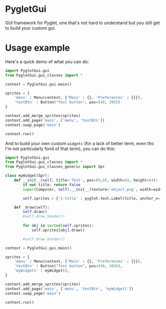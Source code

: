 PygletGui
=========

GUI framework for Pyglet, one that's not hard to understand but you still get to build your custom gui.

Usage example
=============

Here's a quick demo of what you can do:

```Python
import PygletGui.gui
from PygletGui.gui_classes import *

context = PygletGui.gui.main()

sprites = {
	'menu' : Menu(context, {'Main' : {}, 'Preferences' : {}}),
	'testBtn' : Button("Test button", pos=(40, 300))
}

context.add_merge_sprites(sprites)
context.add_page('main', ['menu', 'testBtn'])
context.swap_page('main')

context.run()
```

And to build your own custom `widgets` (for a lack of better term, even tho I'm not particularly fond of that term), you can do this:

```Python
import PygletGui.gui
from PygletGui.gui_classes import *
from PygletGui.gui_classes_generic import Spr

class myWidget(Spr):
	def __init__(self, title='Test', pos=(0,0), width=64, height=64):
		if not title: return False
		super(Computer, self).__init__(texture='object.png', width=width, height=height, x=pos[0], y=pos[1])

		self.sprites = {'1-title' : pyglet.text.Label(title, anchor_x='center', font_size=12, x=self.x+self.width/2, y=self.y+self.height-20)}

	def _draw(self):
		self.draw()
		#self.draw_header()
		
		for obj in sorted(self.sprites):
			self.sprites[obj].draw()

		#self.draw_border()

context = PygletGui.gui.main()

sprites = {
	'menu' : Menu(context, {'Main' : {}, 'Preferences' : {}}),
	'testBtn' : Button("Test button", pos=(40, 300)),
	'myWidget1' : myWidget(),
}

context.add_merge_sprites(sprites)
context.add_page('main', ['menu', 'testBtn', 'myWidget1'])
context.swap_page('main')

context.run()
